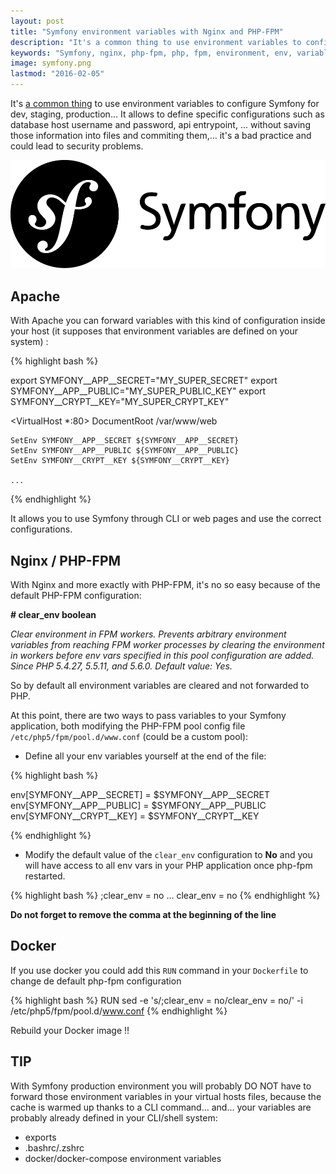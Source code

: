 ```yaml
---
layout: post
title: "Symfony environment variables with Nginx and PHP-FPM"
description: "It's a common thing to use environment variables to configure Symfony for dev, staging, production..."
keywords: "Symfony, nginx, php-fpm, php, fpm, environment, env, variables, variable, var, apache"
image: symfony.png
lastmod: "2016-02-05"
---
```


It's [a common thing](http://symfony.com/doc/current/cookbook/configuration/external_parameters.html) to use environment variables to configure Symfony for dev, staging, production...
It allows to define specific configurations such as database host username and password, api entrypoint, ...
without saving those information into files and commiting them,... it's a bad practice and could lead to security problems.

![Symfony](/assets/images/posts/symfony.png)

## Apache

With Apache you can forward variables with this kind of configuration inside your host
(it supposes that environment variables are defined on your system) :

{% highlight bash %}

export SYMFONY__APP__SECRET="MY_SUPER_SECRET"
export SYMFONY__APP__PUBLIC="MY_SUPER_PUBLIC_KEY"
export SYMFONY__CRYPT__KEY="MY_SUPER_CRYPT_KEY"

<VirtualHost *:80>
    DocumentRoot /var/www/web

    SetEnv SYMFONY__APP__SECRET ${SYMFONY__APP__SECRET}
    SetEnv SYMFONY__APP__PUBLIC ${SYMFONY__APP__PUBLIC}
    SetEnv SYMFONY__CRYPT__KEY ${SYMFONY__CRYPT__KEY}

    ...
</VirtualHost>

{% endhighlight %}

It allows you to use Symfony through CLI or web pages and use the correct configurations.

## Nginx / PHP-FPM

With Nginx and more exactly with PHP-FPM, it's no so easy because of the default PHP-FPM configuration:

**\# clear_env boolean**

_Clear environment in FPM workers.
Prevents arbitrary environment variables from reaching FPM worker processes by clearing
the environment in workers before env vars specified in this pool configuration are added.
Since PHP 5.4.27, 5.5.11, and 5.6.0. Default value: Yes._

So by default all environment variables are cleared and not forwarded to PHP.

At this point, there are two ways to pass variables to your Symfony application,
both modifying the PHP-FPM pool config file `/etc/php5/fpm/pool.d/www.conf`
(could be a custom pool):

* Define all your env variables yourself at the end of the file:

{% highlight bash %}

env[SYMFONY__APP__SECRET] = $SYMFONY__APP__SECRET
env[SYMFONY__APP__PUBLIC] = $SYMFONY__APP__PUBLIC
env[SYMFONY__CRYPT__KEY] = $SYMFONY__CRYPT__KEY

{% endhighlight %}

* Modify the default value of the `clear_env` configuration to **No**
and you will have access to all env vars in your PHP application once php-fpm restarted.

{% highlight bash %}
;clear_env = no
...
clear_env = no
{% endhighlight %}

**Do not forget to remove the comma at the beginning of the line** 

## Docker

If you use docker you could add this `RUN` command in your `Dockerfile` to change de default php-fpm configuration

{% highlight bash %}
RUN sed -e 's/;clear_env = no/clear_env = no/' -i /etc/php5/fpm/pool.d/www.conf
{% endhighlight %}

Rebuild your Docker image !!

## TIP

With Symfony production environment you will probably DO NOT have to forward those environment variables
in your virtual hosts files, because the cache is warmed up thanks to a CLI command... and... your variables
are probably already defined in your CLI/shell system:

* exports
* .bashrc/.zshrc
* docker/docker-compose environment variables

